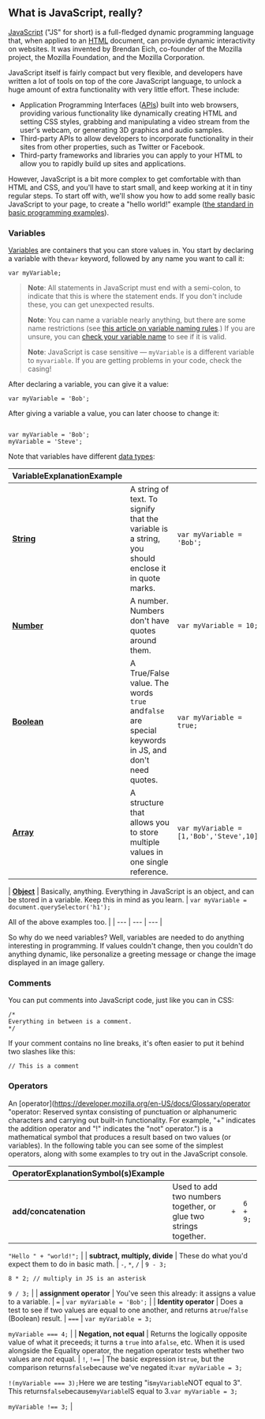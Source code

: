 ## **What is JavaScript, really?**

[JavaScript](https://developer.mozilla.org/en-US/docs/Glossary/JavaScript "JavaScript: JavaScript (JS) is a programming language mostly used client-side to dynamically script webpages, but often also server-side.") \("JS" for short\) is a full-fledged dynamic programming language that, when applied to an [HTML](https://developer.mozilla.org/en-US/docs/Glossary/HTML "HTML: HTML (HyperText Markup Language) is a descriptive language that specifies webpage structure.") document, can provide dynamic interactivity on websites. It was invented by Brendan Eich, co-founder of the Mozilla project, the Mozilla Foundation, and the Mozilla Corporation.

JavaScript itself is fairly compact but very flexible, and developers have written a lot of tools on top of the core JavaScript language, to unlock a huge amount of extra functionality with very little effort. These include:

* Application Programming Interfaces \([APIs](https://developer.mozilla.org/en-US/docs/Glossary/API "APIs: An API (Application Programming Interface) is a set of features and rules allowing interaction between the software providing the API and other software components. In Web development, API commonly means a set of standard methods, properties, events, and URLs for interacting with Web content.")\) built into web browsers, providing various functionality like dynamically creating HTML and setting CSS styles, grabbing and manipulating a video stream from the user's webcam, or generating 3D graphics and audio samples.
* Third-party APIs to allow developers to incorporate functionality in their sites from other properties, such as Twitter or Facebook.
* Third-party frameworks and libraries you can apply to your HTML to allow you to rapidly build up sites and applications.

However, JavaScript is a bit more complex to get comfortable with than HTML and CSS, and you'll have to start small, and keep working at it in tiny regular steps. To start off with, we'll show you how to add some really basic JavaScript to your page, to create a "hello world!" example \([the standard in basic programming examples](https://en.wikipedia.org/wiki/%22Hello,_World!%22_program)\).

### Variables

[Variables](https://developer.mozilla.org/en-US/docs/Glossary/Variable "Variables: A variable is a named location for storing a value. That way an unpredictable value can be accessed through a predetermined name.") are containers that you can store values in. You start by declaring a variable with the`var` keyword, followed by any name you want to call it:

```
var myVariable;
```

> **Note**: All statements in JavaScript must end with a semi-colon, to indicate that this is where the statement ends. If you don't include these, you can get unexpected results.
> 
> **Note**: You can name a variable nearly anything, but there are some name restrictions \(see [this article on variable naming rules](http://www.codelifter.com/main/tips/tip_020.shtml).\) If you are unsure, you can [check your variable name](https://mothereff.in/js-variables) to see if it is valid.
> 
> **Note**: JavaScript is case sensitive — `myVariable` is a different variable to `myvariable`. If you are getting problems in your code, check the casing!

After declaring a variable, you can give it a value:

`var myVariable = 'Bob';`

After giving a variable a value, you can later choose to change it:

```

var myVariable = 'Bob';
myVariable = 'Steve';
```

Note that variables have different [data types](https://developer.mozilla.org/en-US/docs/Web/JavaScript/Data_structures):

| **VariableExplanationExample** |  |  |
| --- | --- | --- |
| **[String](https://developer.mozilla.org/en-US/docs/Glossary/String "String: In any computer programming language, a string is a sequence of characters used to represent text.")** | A string of text. To signify that the variable is a string, you should enclose it in quote marks. | `var myVariable = 'Bob';` |
| **[Number](https://developer.mozilla.org/en-US/docs/Glossary/Number "Number: In JavaScript, Number is a numeric data type in the double-precision 64-bit floating point format (IEEE 754). In other programming languages different numeric types can exist, for examples: Integers, Floats, Doubles, or Bignums.")** | A number. Numbers don't have quotes around them. | `var myVariable = 10;` |
| **[Boolean](https://developer.mozilla.org/en-US/docs/Glossary/Boolean "Boolean: In computer science, a boolean is a logical data type that can have only the values true or false.")** | A True\/False value. The words `true` and`false` are special keywords in JS, and don't need quotes. | `var myVariable = true;` |
| **[Array](https://developer.mozilla.org/en-US/docs/Glossary/Array "Array: An array is an ordered collection of data (either primitive or object). Based on its place in the array, each data item has a numeric index through which you can access the corresponding value. In JavaScript, arrays are also objects that can be manipulated with various methods.")** | A structure that allows you to store multiple values in one single reference. | `var myVariable = [1,'Bob','Steve',10];` |

\| [**Object**](https://developer.mozilla.org/en-US/docs/Glossary/Object "Object: Object refers to a data structure containing data and instructions for working with the data. Objects sometimes refer to real-world things, for example a car or map object in a racing game. JavaScript, Java, C++, Python, and Ruby are examples of object-oriented programming languages.") \| Basically, anything. Everything in JavaScript is an object, and can be stored in a variable. Keep this in mind as you learn. \| `var myVariable = document.querySelector('h1');`

All of the above examples too. \|
\| --- \| --- \| --- \|

So why do we need variables? Well, variables are needed to do anything interesting in programming. If values couldn't change, then you couldn't do anything dynamic, like personalize a greeting message or change the image displayed in an image gallery.

### Comments

You can put comments into JavaScript code, just like you can in CSS:

```
/*
Everything in between is a comment.
*/
```

If your comment contains no line breaks, it's often easier to put it behind two slashes like this:

```
// This is a comment
```

### Operators

An [operator](https://developer.mozilla.org/en-US/docs/Glossary/operator "operator: Reserved syntax consisting of punctuation or alphanumeric characters and carrying out built-in functionality.  For example, "+" indicates the addition operator and "!" indicates the "not" operator.") is a mathematical symbol that produces a result based on two values \(or variables\). In the following table you can see some of the simplest operators, along with some examples to try out in the JavaScript console.

| **OperatorExplanationSymbol\(s\)Example** |  |  |  |
| --- | --- | --- | --- |
| **add\/concatenation** | Used to add two numbers together, or glue two strings together. | `+` | `6 + 9;`

`"Hello " + "world!";` |
| **subtract, multiply, divide** | These do what you'd expect them to do in basic math. | `-`, `*`, `/` | `9 - 3;`

`8 * 2; // multiply in JS is an asterisk`

`9 / 3;` |
| **assignment operator** | You've seen this already: it assigns a value to a variable. | `=` | `var myVariable = 'Bob';` |
| **Identity operator** | Does a test to see if two values are equal to one another, and returns a`true`\/`false` \(Boolean\) result. | `===` | `var myVariable = 3;`

`myVariable === 4;` |
| **Negation, not equal** | Returns the logically opposite value of what it preceeds; it turns a `true` into a`false`, etc. When it is used alongside the Equality operator, the negation operator tests whether two values are _not_ equal. | `!`, `!==` | The basic expression is`true`, but the comparison returns`false`because we've negated it:`var myVariable = 3;`

`!(myVariable === 3);`Here we are testing "is`myVariable`NOT equal to 3". This returns`false`because`myVariable`IS equal to 3.`var myVariable = 3;`

`myVariable !== 3;` |

